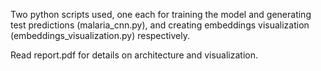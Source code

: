 Two python scripts used, one each for training the model and generating test predictions (malaria_cnn.py), and creating embeddings visualization (embeddings_visualization.py) respectively.

Read report.pdf for details on architecture and visualization.
